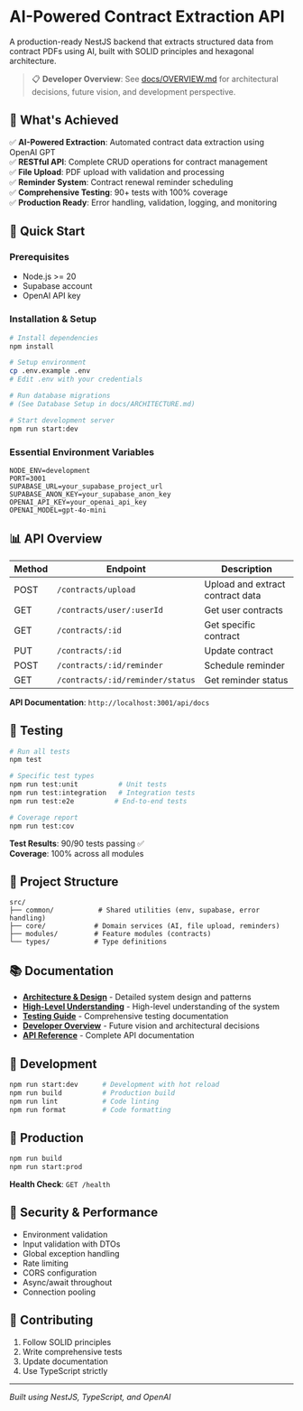 # AI-Powered Contract Extraction API

A production-ready NestJS backend that extracts structured data from contract PDFs using AI, built with SOLID principles and hexagonal architecture.

> 📋 **Developer Overview**: See [docs/OVERVIEW.md](docs/OVERVIEW.md) for architectural decisions, future vision, and development perspective.

## 🎯 What's Achieved

✅ **AI-Powered Extraction**: Automated contract data extraction using OpenAI GPT  
✅ **RESTful API**: Complete CRUD operations for contract management  
✅ **File Upload**: PDF upload with validation and processing  
✅ **Reminder System**: Contract renewal reminder scheduling  
✅ **Comprehensive Testing**: 90+ tests with 100% coverage  
✅ **Production Ready**: Error handling, validation, logging, and monitoring  

## 🚀 Quick Start

### Prerequisites
- Node.js >= 20
- Supabase account
- OpenAI API key

### Installation & Setup
```bash
# Install dependencies
npm install

# Setup environment
cp .env.example .env
# Edit .env with your credentials

# Run database migrations
# (See Database Setup in docs/ARCHITECTURE.md)

# Start development server
npm run start:dev
```

### Essential Environment Variables
```env
NODE_ENV=development
PORT=3001
SUPABASE_URL=your_supabase_project_url
SUPABASE_ANON_KEY=your_supabase_anon_key
OPENAI_API_KEY=your_openai_api_key
OPENAI_MODEL=gpt-4o-mini
```

## 📊 API Overview

| Method | Endpoint | Description |
|--------|----------|-------------|
| POST | `/contracts/upload` | Upload and extract contract data |
| GET | `/contracts/user/:userId` | Get user contracts |
| GET | `/contracts/:id` | Get specific contract |
| PUT | `/contracts/:id` | Update contract |
| POST | `/contracts/:id/reminder` | Schedule reminder |
| GET | `/contracts/:id/reminder/status` | Get reminder status |

**API Documentation**: `http://localhost:3001/api/docs`

## 🧪 Testing

```bash
# Run all tests
npm test

# Specific test types
npm run test:unit          # Unit tests
npm run test:integration   # Integration tests  
npm run test:e2e          # End-to-end tests

# Coverage report
npm run test:cov
```

**Test Results**: 90/90 tests passing ✅  
**Coverage**: 100% across all modules

## 📁 Project Structure

```
src/
├── common/           # Shared utilities (env, supabase, error handling)
├── core/            # Domain services (AI, file upload, reminders)
├── modules/         # Feature modules (contracts)
└── types/           # Type definitions
```

## 📚 Documentation

- **[Architecture & Design](docs/ARCHITECTURE.md)** - Detailed system design and patterns
- **[High-Level Understanding](docs/EASE.md)** - High-level understanding of the system
- **[Testing Guide](docs/TESTING.md)** - Comprehensive testing documentation  
- **[Developer Overview](docs/OVERVIEW.md)** - Future vision and architectural decisions
- **[API Reference](docs/API.md)** - Complete API documentation

## 🔧 Development

```bash
npm run start:dev      # Development with hot reload
npm run build          # Production build
npm run lint           # Code linting
npm run format         # Code formatting
```

## 🚀 Production

```bash
npm run build
npm run start:prod
```

**Health Check**: `GET /health`

## 🔐 Security & Performance

- Environment validation
- Input validation with DTOs
- Global exception handling
- Rate limiting
- CORS configuration
- Async/await throughout
- Connection pooling

## 🤝 Contributing

1. Follow SOLID principles
2. Write comprehensive tests
3. Update documentation
4. Use TypeScript strictly

---

*Built using NestJS, TypeScript, and OpenAI*